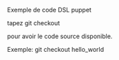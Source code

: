 Exemple de code DSL puppet

tapez git checkout <fonctionnalite>

pour avoir le code source disponible.

Exemple:  git checkout hello_world 
